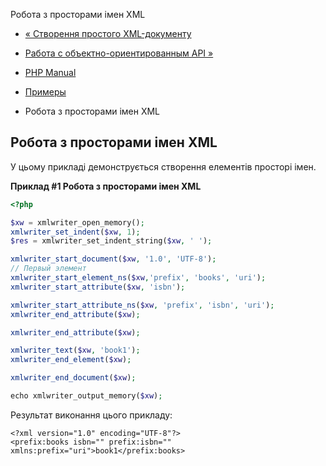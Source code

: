 Робота з просторами імен XML

-   [« Створення простого XML-документу](example.xmlwriter-simple.html)
    
-   [Работа с объектно-ориентированным API »](example.xmlwriter-oop.html)
    
-   [PHP Manual](index.html)
    
-   [Примеры](xmlwriter.examples.html)
    
-   Робота з просторами імен XML
    

## Робота з просторами імен XML

У цьому прикладі демонструється створення елементів просторі імен.

**Приклад #1 Робота з просторами імен XML**

```php
<?php

$xw = xmlwriter_open_memory();
xmlwriter_set_indent($xw, 1);
$res = xmlwriter_set_indent_string($xw, ' ');

xmlwriter_start_document($xw, '1.0', 'UTF-8');
// Первый элемент
xmlwriter_start_element_ns($xw,'prefix', 'books', 'uri');
xmlwriter_start_attribute($xw, 'isbn');

xmlwriter_start_attribute_ns($xw, 'prefix', 'isbn', 'uri');
xmlwriter_end_attribute($xw);

xmlwriter_end_attribute($xw);

xmlwriter_text($xw, 'book1');
xmlwriter_end_element($xw);

xmlwriter_end_document($xw);

echo xmlwriter_output_memory($xw);
```

Результат виконання цього прикладу:

```
<?xml version="1.0" encoding="UTF-8"?>
<prefix:books isbn="" prefix:isbn="" xmlns:prefix="uri">book1</prefix:books>
```